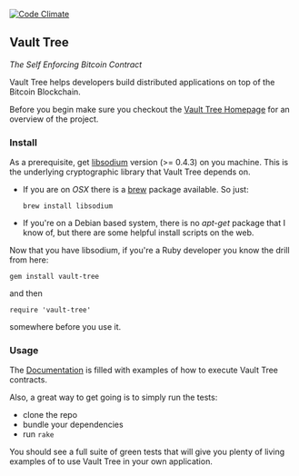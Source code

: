 [![Code Climate](https://codeclimate.com/github/VaultTree/vault-tree.png)](https://codeclimate.com/github/VaultTree/vault-tree)

## Vault Tree

_The Self Enforcing Bitcoin Contract_

Vault Tree helps developers build distributed applications on top of the Bitcoin Blockchain.

Before you begin make sure you checkout the [Vault Tree Homepage] for an overview of the project.

[Vault Tree Homepage]: http://vault-tree.org

### Install

As a prerequisite, get [libsodium] version (>= 0.4.3) on you machine. This is the underlying cryptographic library that Vault Tree depends on.

[libsodium]: https://github.com/jedisct1/libsodium

* If you are on _OSX_ there is a [brew] package available. So just:

  ```
  brew install libsodium
  ```

[brew]: http://brew.sh/

* If you're on a Debian based system, there is no _apt-get_ package that I know of, but there
  are some helpful install scripts on the web.

Now that you have libsodium, if you're a Ruby developer you know the drill from here:

```
gem install vault-tree
```

and then

```
require 'vault-tree'
```

somewhere before you use it.

### Usage

The [Documentation] is filled with examples of how to execute Vault Tree contracts.

Also, a great way to get going is to simply run the tests:

* clone the repo
* bundle your dependencies
* run `rake`

You should see a full suite of green tests that will give you plenty of living
examples of to use Vault Tree in your own application.

[Documentation]: https://www.relishapp.com/vault-tree/vault-tree/docs
